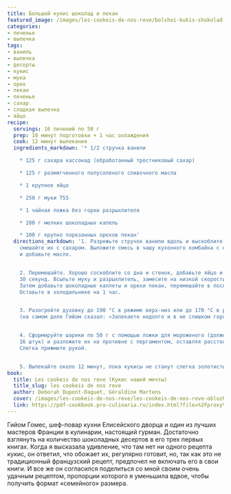 ```yaml
---
title: Большой кукис шоколад и пекан
featured_image: /images/les-cookeis-de-nos-reve/bolshoi-kukis-shokolad-i-pekan.jpeg
categories:
- печенье
- выпечка
tags:
- ваниль
- выпечка
- десерты
- кукис
- мука
- орех
- пекан
- печенье
- сахар
- сладкая выпечка
- яйцо
recipe:
  servings: 16 печений по 50 г
  prep: 10 минут подготовки + 1 час охлаждения
  cook: 12 минут выпекания
  ingredients_markdown: '* 1/2 стручка ванили

    * 125 г сахара кассонад (обработанный тростниковый сахар)

    * 125 г размягченного полусоленого сливочного масла

    * 1 крупное яйцо

    * 250 г муки T55

    * 1 чайная ложка без горки разрыхлителя

    * 200 г мелких шоколадных капель

    * 100 г крупно порезанных орехов пекан'
  directions_markdown: '1. Разрежьте стручок ванили вдоль и выскоблите семена, затем
    смешайте их с сахаром. Выложите смесь в чашу кухонного комбайна с насадкой-лопаткой
    и добавьте масло.


    2. Перемешайте. Хорошо соскоблите со дна и стенок, добавьте яйцо и перемешивайте
    30 секунд. Всыпьте муку и разрыхлитель, замесите на низкой скорости до объединения.
    Затем добавьте шоколадные каллеты и орехи пекан, перемешайте в последний раз.
    Оставьте в холодильнике на 1 час.


    3. Разогрейте духовку до 190 °C в режиме верх-низ или до 170 °C в режиме конвекции
    (на самом деле Гийом сказал: «Запекаете недолго и в не слишком горячей духовке»).


    4. Сформируйте шарики по 50 г с помощью ложки для мороженого (должно получиться
    16 штук) и разложите их на противне с пергаментом, оставляя расстояние между ними.
    Слегка прижмите рукой.


    5. Выпекайте около 12 минут, пока кукисы не станут слегка золотистыми, но не пересушенными.'
book:
  title: Les cookeis de nos reve (Кукис нашей мечты)
  title_slug: les cookeis de nos reve
  author: Deborah Dupont-Daguet, Géraldine Martens
  cover: /images/les-cookeis-de-nos-reve/les-cookeis-de-nos-reve-oblozhka.jpeg
  link: https://pdf-cookbook.pro-culinaria.ru/index.html?file=%2Fproxy%2Finbooks%2Fles-cookeis-de-nos-reve.pdf
---
```


Гийом Гомес, шеф-повар кухни Елисейского дворца и один из лучших мастеров Франции в кулинарии, настоящий гурман. Достаточно взглянуть на количество шоколадных десертов в его трех первых книгах. Когда я высказала удивление, что там нет ни одного рецепта кукис, он ответил, что обожает их, регулярно готовит, но, так как это не традиционный французский рецепт, предпочел не включать его в свои книги. И все же он согласился поделиться со мной своим очень удачным рецептом, пропорции которого я уменьшила вдвое, чтобы получить формат «семейного» размера.

